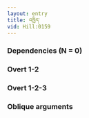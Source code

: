 ```yaml
---
layout: entry
title: འཁྱིད་
vid: Hill:0159
---
```

### Dependencies (N = 0)


### Overt 1-2


### Overt 1-2-3


### Oblique arguments
